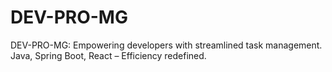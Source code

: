 # DEV-PRO-MG
DEV-PRO-MG: Empowering developers with streamlined task management. Java, Spring Boot, React – Efficiency redefined.
